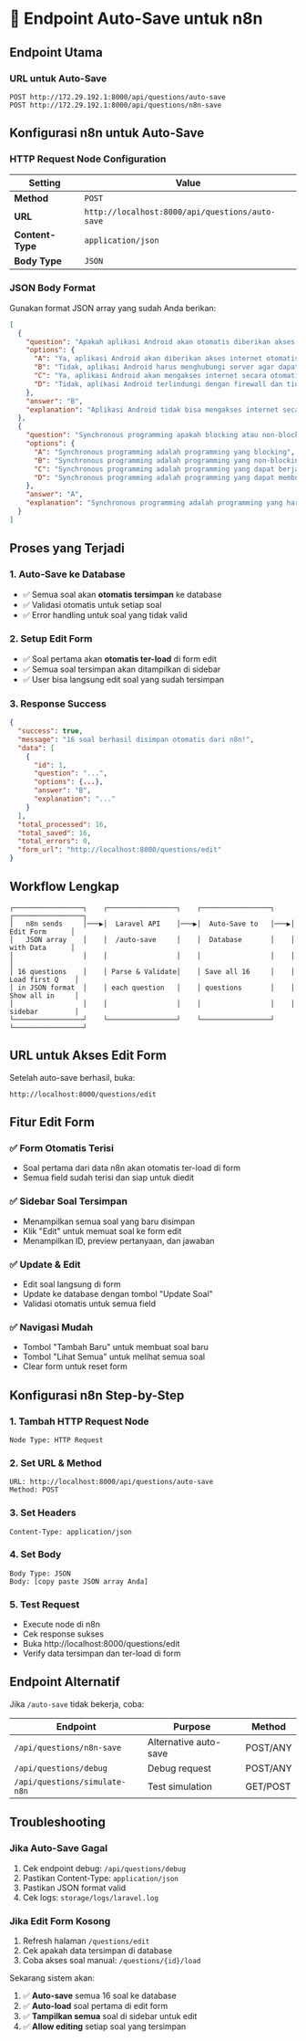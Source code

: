 # 🚀 Endpoint Auto-Save untuk n8n

## Endpoint Utama

### URL untuk Auto-Save

```
POST http://172.29.192.1:8000/api/questions/auto-save
POST http://172.29.192.1:8000/api/questions/n8n-save
```

## Konfigurasi n8n untuk Auto-Save

### HTTP Request Node Configuration

| Setting          | Value                                           |
| ---------------- | ----------------------------------------------- |
| **Method**       | `POST`                                          |
| **URL**          | `http://localhost:8000/api/questions/auto-save` |
| **Content-Type** | `application/json`                              |
| **Body Type**    | `JSON`                                          |

### JSON Body Format

Gunakan format JSON array yang sudah Anda berikan:

```json
[
  {
    "question": "Apakah aplikasi Android akan otomatis diberikan akses internet?",
    "options": {
      "A": "Ya, aplikasi Android akan diberikan akses internet otomatis.",
      "B": "Tidak, aplikasi Android harus menghubungi server agar dapat mengakses internet.",
      "C": "Ya, aplikasi Android akan mengakses internet secara otomatis tanpa diperlukan permission",
      "D": "Tidak, aplikasi Android terlindungi dengan firewall dan tidak bisa mengakses internet."
    },
    "answer": "B",
    "explanation": "Aplikasi Android tidak bisa mengakses internet secara otomatis, sehingga harus diberikan permission untuk dapat mengakses internet."
  },
  {
    "question": "Synchronous programming apakah blocking atau non-blocking?",
    "options": {
      "A": "Synchronous programming adalah programming yang blocking",
      "B": "Synchronous programming adalah programming yang non-blocking",
      "C": "Synchronous programming adalah programming yang dapat berjalan secara paralel",
      "D": "Synchronous programming adalah programming yang dapat membuat aplikasi berjalan cepat"
    },
    "answer": "A",
    "explanation": "Synchronous programming adalah programming yang harus menunggu sebelum melanjutkan, sehingga ini dikenal juga sebagai blocking programming."
  }
]
```

## Proses yang Terjadi

### 1. Auto-Save ke Database

- ✅ Semua soal akan **otomatis tersimpan** ke database
- ✅ Validasi otomatis untuk setiap soal
- ✅ Error handling untuk soal yang tidak valid

### 2. Setup Edit Form

- ✅ Soal pertama akan **otomatis ter-load** di form edit
- ✅ Semua soal tersimpan akan ditampilkan di sidebar
- ✅ User bisa langsung edit soal yang sudah tersimpan

### 3. Response Success

```json
{
  "success": true,
  "message": "16 soal berhasil disimpan otomatis dari n8n!",
  "data": [
    {
      "id": 1,
      "question": "...",
      "options": {...},
      "answer": "B",
      "explanation": "..."
    }
  ],
  "total_processed": 16,
  "total_saved": 16,
  "total_errors": 0,
  "form_url": "http://localhost:8000/questions/edit"
}
```

## Workflow Lengkap

```
┌─────────────────┐    ┌─────────────────┐    ┌─────────────────┐    ┌─────────────────┐
│   n8n sends     │───▶│  Laravel API    │───▶│  Auto-Save to   │───▶│  Edit Form      │
│   JSON array    │    │  /auto-save     │    │  Database       │    │  with Data      │
│                 │    │                 │    │                 │    │                 │
│ 16 questions    │    │ Parse & Validate│    │ Save all 16     │    │ Load first Q    │
│ in JSON format  │    │ each question   │    │ questions       │    │ Show all in     │
│                 │    │                 │    │                 │    │ sidebar         │
└─────────────────┘    └─────────────────┘    └─────────────────┘    └─────────────────┘
```

## URL untuk Akses Edit Form

Setelah auto-save berhasil, buka:

```
http://localhost:8000/questions/edit
```

## Fitur Edit Form

### ✅ Form Otomatis Terisi

- Soal pertama dari data n8n akan otomatis ter-load di form
- Semua field sudah terisi dan siap untuk diedit

### ✅ Sidebar Soal Tersimpan

- Menampilkan semua soal yang baru disimpan
- Klik "Edit" untuk memuat soal ke form edit
- Menampilkan ID, preview pertanyaan, dan jawaban

### ✅ Update & Edit

- Edit soal langsung di form
- Update ke database dengan tombol "Update Soal"
- Validasi otomatis untuk semua field

### ✅ Navigasi Mudah

- Tombol "Tambah Baru" untuk membuat soal baru
- Tombol "Lihat Semua" untuk melihat semua soal
- Clear form untuk reset form

## Konfigurasi n8n Step-by-Step

### 1. Tambah HTTP Request Node

```
Node Type: HTTP Request
```

### 2. Set URL & Method

```
URL: http://localhost:8000/api/questions/auto-save
Method: POST
```

### 3. Set Headers

```
Content-Type: application/json
```

### 4. Set Body

```
Body Type: JSON
Body: [copy paste JSON array Anda]
```

### 5. Test Request

- Execute node di n8n
- Cek response sukses
- Buka http://localhost:8000/questions/edit
- Verify data tersimpan dan ter-load di form

## Endpoint Alternatif

Jika `/auto-save` tidak bekerja, coba:

| Endpoint                      | Purpose               | Method   |
| ----------------------------- | --------------------- | -------- |
| `/api/questions/n8n-save`     | Alternative auto-save | POST/ANY |
| `/api/questions/debug`        | Debug request         | POST/ANY |
| `/api/questions/simulate-n8n` | Test simulation       | GET/POST |

## Troubleshooting

### Jika Auto-Save Gagal

1. Cek endpoint debug: `/api/questions/debug`
2. Pastikan Content-Type: `application/json`
3. Pastikan JSON format valid
4. Cek logs: `storage/logs/laravel.log`

### Jika Edit Form Kosong

1. Refresh halaman `/questions/edit`
2. Cek apakah data tersimpan di database
3. Coba akses soal manual: `/questions/{id}/load`

Sekarang sistem akan:

1. ✅ **Auto-save** semua 16 soal ke database
2. ✅ **Auto-load** soal pertama di edit form
3. ✅ **Tampilkan semua** soal di sidebar untuk edit
4. ✅ **Allow editing** setiap soal yang tersimpan
